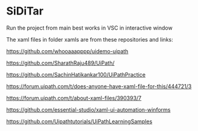 # SiDiTar

Run the project from main best works in VSC in interactive window


The xaml files in folder xamls are from these repositories and links:

https://github.com/whooaaapppp/uidemo-uipath

https://github.com/SharathRaju489/UiPath/

https://github.com/SachinHatikankar100/UiPathPractice

https://forum.uipath.com/t/does-anyone-have-xaml-file-for-this/444721/3

https://forum.uipath.com/t/about-xaml-files/390393/7

https://github.com/essential-studio/xaml-ui-automation-winforms

https://github.com/Uipathtutorials/UiPathLearningSamples
